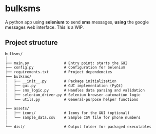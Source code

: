 # bulksms

A python app using **selenium** to send **sms** messages, **using** the google messages web interface. This is a WIP.

## Project structure

```txt
bulksms/
│
├── main.py                # Entry point: starts the GUI
├── config.py              # Configuration for Selenium
├── requirements.txt       # Project dependencies
├── bulksms/
│   ├── __init__.py        # Package initialization
│   ├── gui.py             # GUI implementation (PyQt)
│   ├── sms_logic.py       # Handles data parsing and validation
│   ├── selenium_driver.py # Selenium browser automation logic
│   └── utils.py           # General-purpose helper functions
│
├── assets/
│   ├── icons/             # Icons for the GUI (optional)
│   └── sample_data.csv    # Sample CSV file for phone numbers
│
└── dist/                  # Output folder for packaged executables
  
```
